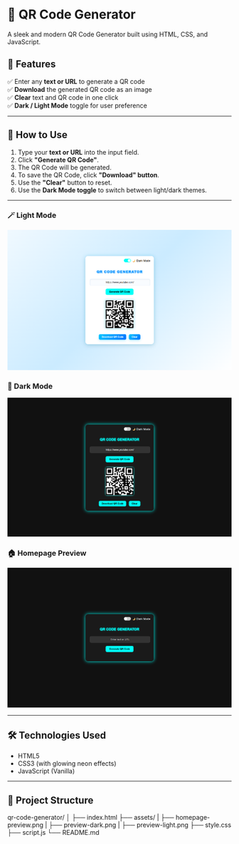 # 🔳 QR Code Generator

A sleek and modern QR Code Generator built using HTML, CSS, and JavaScript.


## 🌟 Features

✅ Enter any **text or URL** to generate a QR code  
✅ **Download** the generated QR code as an image  
✅ **Clear** text and QR code in one click  
✅ **Dark / Light Mode** toggle for user preference  

---

## 🚀 How to Use

1. Type your **text or URL** into the input field.
2. Click **"Generate QR Code"**.
3. The QR Code will be generated.
4. To save the QR Code, click **"Download" button**.
5. Use the **"Clear"** button to reset.
6. Use the **Dark Mode toggle** to switch between light/dark themes.

---

### 🪄 Light Mode  
![Light Mode](./assets/preview-light.png)  

### 🌙 Dark Mode  
![Dark Mode](./assets/preview-dark.png)  

### 🏠 Homepage Preview  
![Homepage Preview](./assets/homepage-preview.png) 

---

## 🛠️ Technologies Used

- HTML5
- CSS3 (with glowing neon effects)
- JavaScript (Vanilla)

---

## 📁 Project Structure

qr-code-generator/
│
├── index.html
├── assets/
| ├── homepage-preview.png
| ├── preview-dark.png
| ├── preview-light.png
├── style.css
├── script.js
└── README.md
